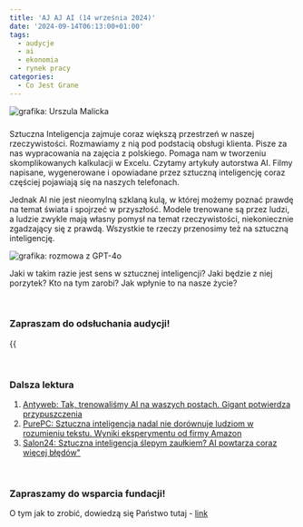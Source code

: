 ```yaml
---
title: 'AJ AJ AI (14 września 2024)'
date: '2024-09-14T06:13:00+01:00'
tags:
  - audycje
  - ai
  - ekonomia
  - rynek pracy
categories:
  - Co Jest Grane
---
```


![grafika: Urszula Malicka](/uploads/CJG_78_2024_09_14.png)

###

Sztuczna Inteligencja zajmuje coraz większą przestrzeń w naszej rzeczywistości. Rozmawiamy z nią pod podstacią obsługi klienta. Pisze za nas wypracowania na zajęcia z polskiego. Pomaga nam w tworzeniu skomplikowanych kalkulacji w Excelu. Czytamy artykuły autorstwa AI. Filmy napisane, wygenerowane i opowiadane przez sztuczną inteligencję coraz częściej pojawiają się na naszych telefonach.

Jednak AI nie jest nieomylną szklaną kulą, w której możemy poznać prawdę na temat świata i spojrzeć w przyszłość. Modele trenowane są przez ludzi, a ludzie zwykle mają własny pomysł na temat rzeczywistości, niekoniecznie zgadzający się z prawdą. Wszystkie te rzeczy przenosimy też na sztuczną inteligencję.

![grafika: rozmowa z GPT-4o](/uploads/CJG_78_2024_09_14-wpis2.jpg)

Jaki w takim razie jest sens w sztucznej inteligencji? Jaki będzie z niej porzytek? Kto na tym zarobi? Jak wpłynie to na nasze życie?

<br>

### Zapraszam do odsłuchania audycji!

{{<audio src="audio/LONG CJG_78_2024_09_14.mp3" caption="Zapis audycji CJG">}}

<br>

### Dalsza lektura

1. [Antyweb: Tak, trenowaliśmy AI na waszych postach. Gigant potwierdza przypuszczenia](https://antyweb.pl/tak-trenowalismy-ai-na-waszych-postach-gigant-potwierdza-przypuszczenia)
2. [PurePC: Sztuczna inteligencja nadal nie dorównuje ludziom w rozumieniu tekstu. Wyniki eksperymentu od firmy Amazon](https://www.purepc.pl/sztuczna-inteligencja-nadal-nie-dorownuje-ludziom-w-rozumieniu-tekstu-wyniki-eksperymentu-od-firmy-amazon)
3. [Salon24: Sztuczna inteligencja ślepym zaułkiem? AI powtarza coraz więcej błędów"](https://www.salon24.pl/newsroom/1398483,sztuczna-inteligencja-slepym-zaulkiem-ai-powtarza-coraz-wiecej-bledow)

<br>

### Zapraszamy do wsparcia fundacji!
O tym jak to zrobić, dowiedzą się Państwo tutaj - [link](https://audycje.com.pl/posts/wsparcie/)